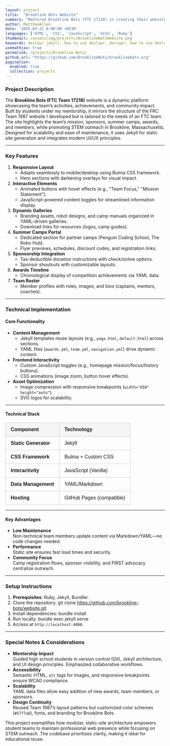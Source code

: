 ```yaml
---
layout: project
title:  "Brookline Bots Website"
summary: "Mentored Brookline Bots (FTC 17218) in creating their website at brooklinebots.org"
author: MatthewAllen
date: '2025-03-21 0:00:00 +0530'
languages: ['HTML', 'CSS', 'JavaScript', 'SCSS', 'Ruby']
thumbnail: /assets/img/projects/BrooklineBotsWebsite.png
keywords: devlopr jekyll, how to use devlopr, devlopr, how to use devlopr-jekyll, devlopr-jekyll tutorial,best jekyll themes, multi languages and tags
usemathjax: true
permalink: /projects/Brookline-Bots/
github_url: "https://github.com/BrooklineBots/brooklinebots.org"
pagination:
  enabled: true
  collection: projects
---
```


### Project Description
The **Brookline Bots (FTC Team 17218)** website is a dynamic platform showcasing the team’s activities, achievements, and community impact. Built by students under my mentorship, it mirrors the structure of the FRC Team 1987 website I developed but is tailored to the needs of an FTC team. The site highlights the team’s mission, sponsors, summer camps, awards, and members, while promoting STEM outreach in Brookline, Massachusetts. Designed for scalability and ease of maintenance, it uses Jekyll for static site generation and integrates modern UI/UX principles.

---

### Key Features
1. **Responsive Layout**
    - Adapts seamlessly to mobile/desktop using Bulma CSS framework.
    - Hero sections with darkening overlays for visual impact.
2. **Interactive Elements**
    - Animated buttons with hover effects (e.g., "Team Focus," "Mission Statement").
    - JavaScript-powered content toggles for streamlined information display.
3. **Dynamic Galleries**
    - Branding assets, robot designs, and camp manuals organized in YAML-driven galleries.
    - Download links for resources (logos, camp guides).
4. **Summer Camps Portal**
    - Dedicated section for partner camps (Penguin Coding School, The Robo Hub).
    - Flyer previews, schedules, discount codes, and registration links.
5. **Sponsorship Integration**
    - Tax-deductible donation instructions with check/online options.
    - Sponsor shoutouts with customizable layouts.
6. **Awards Timeline**
    - Chronological display of competition achievements via YAML data.
7. **Team Roster**
    - Member profiles with roles, images, and bios (captains, mentors, coaches).

---

### Technical Implementation
#### Core Functionality
- **Content Management**
    - Jekyll templates reuse layouts (e.g., `page.html`, `default.html`) across sections.
    - YAML files (`awards.yml`, `team.yml`, `navigation.yml`) drive dynamic content.
- **Frontend Interactivity**
    - Custom JavaScript toggles (e.g., homepage mission/focus/history buttons).
    - CSS animations (image zoom, button hover effects).
- **Asset Optimization**
    - Image compression with responsive breakpoints (`width="650" height="auto"`).
    - SVG logos for scalability.

---

#### Technical Stack

<table style="border-collapse: collapse; width: 100%; font-family: Arial, sans-serif; font-size: 16px;">
  <thead>
    <tr style="background-color: #f5f5f5;">
      <th style="border: 1px solid #ccc; padding: 12px 16px; text-align: left;">Component</th>
      <th style="border: 1px solid #ccc; padding: 12px 16px; text-align: left;">Technology</th>
    </tr>
  </thead>
  <tbody>
    <tr>
      <td style="border: 1px solid #ccc; padding: 12px 16px;"><strong>Static Generator</strong></td>
      <td style="border: 1px solid #ccc; padding: 12px 16px;">Jekyll</td>
    </tr>
    <tr>
      <td style="border: 1px solid #ccc; padding: 12px 16px;"><strong>CSS Framework</strong></td>
      <td style="border: 1px solid #ccc; padding: 12px 16px;">Bulma + Custom CSS</td>
    </tr>
    <tr>
      <td style="border: 1px solid #ccc; padding: 12px 16px;"><strong>Interactivity</strong></td>
      <td style="border: 1px solid #ccc; padding: 12px 16px;">JavaScript (Vanilla)</td>
    </tr>
    <tr>
      <td style="border: 1px solid #ccc; padding: 12px 16px;"><strong>Data Management</strong></td>
      <td style="border: 1px solid #ccc; padding: 12px 16px;">YAML/Markdown</td>
    </tr>
    <tr>
      <td style="border: 1px solid #ccc; padding: 12px 16px;"><strong>Hosting</strong></td>
      <td style="border: 1px solid #ccc; padding: 12px 16px;">GitHub Pages (compatible)</td>
    </tr>
  </tbody>
</table>


---


#### Key Advantages
- **Low Maintenance**  
  Non-technical team members update content via Markdown/YAML—no code changes needed.
- **Performance**  
  Static site ensures fast load times and security.
- **Community Focus**  
  Camp registration flows, sponsor visibility, and FIRST advocacy centralize outreach.

---

### Setup Instructions
1. **Prerequisites**: Ruby, Jekyll, Bundler.
2. Clone the repository:
   git clone https://github.com/brookline-bots/website.git
3. Install dependencies:
   bundle install
4. Run locally:
   bundle exec jekyll serve
5. Access at `http://localhost:4000`.

---

### Special Notes & Considerations
- **Mentorship Impact**  
  Guided high school students in version control (Git), Jekyll architecture, and UI design principles. Emphasized collaborative workflows.
- **Accessibility**  
  Semantic HTML, `alt` tags for images, and responsive breakpoints ensure WCAG compliance.
- **Scalability**  
  YAML data files allow easy addition of new awards, team members, or sponsors.
- **Design Continuity**  
  Reused Team 1987’s layout patterns but customized color schemes (`#5777a8`), fonts, and branding for Brookline Bots.

This project exemplifies how modular, static-site architecture empowers student teams to maintain professional web presence while focusing on STEM outreach. The codebase prioritizes clarity, making it ideal for educational reuse.